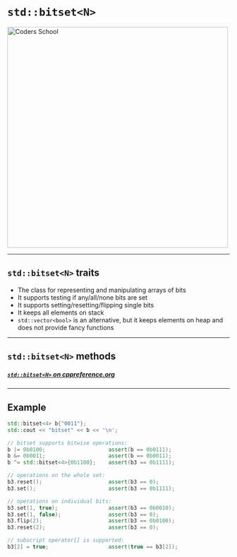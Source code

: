 <!-- .slide: data-background="#111111" -->

# `std::bitset<N>`

<a href="https://coders.school">
    <img width="500" src="../img/coders_school_logo.png" alt="Coders School" class="plain">
</a>

___

## `std::bitset<N>` traits

* <!-- .element: class="fragment fade-in" --> The class for representing and manipulating arrays of bits
* <!-- .element: class="fragment fade-in" --> It supports testing if any/all/none bits are set
* <!-- .element: class="fragment fade-in" --> It supports setting/resetting/flipping single bits
* <!-- .element: class="fragment fade-in" --> It keeps all elements on stack
* <!-- .element: class="fragment fade-in" --> <code>std::vector&lt;bool&gt;</code> is an alternative, but it keeps elements on heap and does not provide fancy functions

___

## `std::bitset<N>` methods

##### [`std::bitset<N>` on cppreference.org](https://en.cppreference.com/w/cpp/utility/bitset)

___

## Example

```cpp
std::bitset<4> b{"0011"};
std::cout << "bitset" << b << '\n';

// bitset supports bitwise operations:
b |= 0b0100;                    assert(b == 0b0111);
b &= 0b0011;                    assert(b == 0b0011);
b ^= std::bitset<4>{0b1100};    assert(b3 == 0b1111);

// operations on the whole set:
b3.reset();                     assert(b3 == 0);
b3.set();                       assert(b3 == 0b1111);

// operations on individual bits:
b3.set(1, true);                assert(b3 == 0b0010);
b3.set(1, false);               assert(b3 == 0);
b3.flip(2);                     assert(b3 == 0b0100);
b3.reset(2);                    assert(b3 == 0);

// subscript operator[] is supported:
b3[2] = true;                   assert(true == b3[2]);
```
